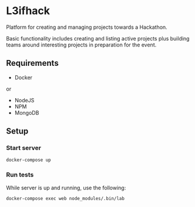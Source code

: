 # L3ifhack

Platform for creating and managing projects towards a Hackathon.

Basic functionality includes creating and listing active projects plus building teams around interesting projects in preparation for the event.

## Requirements
* Docker

or

* NodeJS
* NPM
* MongoDB

## Setup

### Start server

`docker-compose up`

### Run tests

While server is up and running, use the following:

`docker-compose exec web node_modules/.bin/lab`
